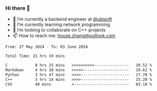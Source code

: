 ### Hi there 👋
- 🔭 I’m currently a backend engineer at [@ubisoft](https://github.com/ubisoft)
- 🌱 I’m currently learning network programming
- 👯 I’m looking to collaborate on C++ projects
- 📫 How to reach me: houze.zhang@outlook.com

<!--START_SECTION:waka-->

```txt
From: 27 May 2024 - To: 03 June 2024

Total Time: 21 hrs 19 mins

C            8 hrs 25 mins   >>>>>>>>>>---------------   39.52 %
Markdown     4 hrs 10 mins   >>>>>--------------------   19.62 %
Python       3 hrs 47 mins   >>>>---------------------   17.78 %
C++          3 hrs 14 mins   >>>>---------------------   15.20 %
CSV          40 mins         >------------------------   03.18 %
```

<!--END_SECTION:waka-->
